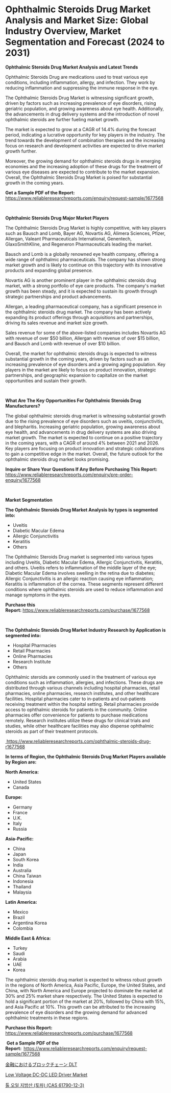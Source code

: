 <p><h1>Ophthalmic Steroids Drug Market Analysis and Market Size: Global Industry Overview, Market Segmentation and Forecast (2024 to 2031)</h1></p><p><strong>Ophthalmic Steroids Drug Market Analysis and Latest Trends</strong></p>
<p><p>Ophthalmic Steroids Drug are medications used to treat various eye conditions, including inflammation, allergy, and infection. They work by reducing inflammation and suppressing the immune response in the eye.</p><p>The Ophthalmic Steroids Drug Market is witnessing significant growth, driven by factors such as increasing prevalence of eye disorders, rising geriatric population, and growing awareness about eye health. Additionally, the advancements in drug delivery systems and the introduction of novel ophthalmic steroids are further fueling market growth.</p><p>The market is expected to grow at a CAGR of 14.4% during the forecast period, indicating a lucrative opportunity for key players in the industry. The trend towards the development of combination therapies and the increasing focus on research and development activities are expected to drive market growth further.</p><p>Moreover, the growing demand for ophthalmic steroids drugs in emerging economies and the increasing adoption of these drugs for the treatment of various eye diseases are expected to contribute to the market expansion. Overall, the Ophthalmic Steroids Drug Market is poised for substantial growth in the coming years.</p></p>
<p><strong>Get a Sample PDF of the Report:&nbsp;</strong> <a href="https://www.reliableresearchreports.com/enquiry/request-sample/1677568">https://www.reliableresearchreports.com/enquiry/request-sample/1677568</a></p>
<p>&nbsp;</p>
<p><strong>Ophthalmic Steroids Drug Major Market Players</strong></p>
<p><p>The Ophthalmic Steroids Drug Market is highly competitive, with key players such as Bausch and Lomb, Bayer AG, Novartis AG, Alimera Sciences, Pfizer, Allergan, Valeant Pharmaceuticals International, Genentech, GlaxoSmithKline, and Regeneron Pharmaceuticals leading the market.</p><p>Bausch and Lomb is a globally renowned eye health company, offering a wide range of ophthalmic pharmaceuticals. The company has shown strong market growth and is likely to continue on this trajectory with its innovative products and expanding global presence.</p><p>Novartis AG is another prominent player in the ophthalmic steroids drug market, with a strong portfolio of eye care products. The company's market growth has been steady, and it is expected to sustain its growth through strategic partnerships and product advancements.</p><p>Allergan, a leading pharmaceutical company, has a significant presence in the ophthalmic steroids drug market. The company has been actively expanding its product offerings through acquisitions and partnerships, driving its sales revenue and market size growth.</p><p>Sales revenue for some of the above-listed companies includes Novartis AG with revenue of over $50 billion, Allergan with revenue of over $15 billion, and Bausch and Lomb with revenue of over $10 billion.</p><p>Overall, the market for ophthalmic steroids drugs is expected to witness substantial growth in the coming years, driven by factors such as an increasing prevalence of eye disorders and a growing aging population. Key players in the market are likely to focus on product innovation, strategic partnerships, and geographic expansion to capitalize on the market opportunities and sustain their growth.</p></p>
<p>&nbsp;</p>
<p><strong>What Are The Key Opportunities For Ophthalmic Steroids Drug Manufacturers?</strong></p>
<p><p>The global ophthalmic steroids drug market is witnessing substantial growth due to the rising prevalence of eye disorders such as uveitis, conjunctivitis, and blepharitis. Increasing geriatric population, growing awareness about eye health, and advancements in drug delivery systems are also driving market growth. The market is expected to continue on a positive trajectory in the coming years, with a CAGR of around 4% between 2021 and 2026. Key players are focusing on product innovation and strategic collaborations to gain a competitive edge in the market. Overall, the future outlook for the ophthalmic steroids drug market looks promising.</p></p>
<p><strong>Inquire or Share Your Questions If Any Before Purchasing This Report:</strong> <a href="https://www.reliableresearchreports.com/enquiry/pre-order-enquiry/1677568">https://www.reliableresearchreports.com/enquiry/pre-order-enquiry/1677568</a></p>
<p>&nbsp;</p>
<p><strong>Market Segmentation</strong></p>
<p><strong>The Ophthalmic Steroids Drug Market Analysis by types is segmented into:</strong></p>
<p><ul><li>Uveitis</li><li>Diabetic Macular Edema</li><li>Allergic Conjunctivitis</li><li>Keratitis</li><li>Others</li></ul></p>
<p><p>The Ophthalmic Steroids Drug market is segmented into various types including Uveitis, Diabetic Macular Edema, Allergic Conjunctivitis, Keratitis, and others. Uveitis refers to inflammation of the middle layer of the eye; Diabetic Macular Edema involves swelling in the retina due to diabetes; Allergic Conjunctivitis is an allergic reaction causing eye inflammation; Keratitis is inflammation of the cornea. These segments represent different conditions where ophthalmic steroids are used to reduce inflammation and manage symptoms in the eyes.</p></p>
<p><strong>Purchase this Report:&nbsp;</strong><a href="https://www.reliableresearchreports.com/purchase/1677568">https://www.reliableresearchreports.com/purchase/1677568</a></p>
<p>&nbsp;</p>
<p><strong>The Ophthalmic Steroids Drug Market Industry Research by Application is segmented into:</strong></p>
<p><ul><li>Hospital Pharmacies</li><li>Retail Pharmacies</li><li>Online Pharmacies</li><li>Research Institute</li><li>Others</li></ul></p>
<p><p>Ophthalmic steroids are commonly used in the treatment of various eye conditions such as inflammation, allergies, and infections. These drugs are distributed through various channels including hospital pharmacies, retail pharmacies, online pharmacies, research institutes, and other healthcare facilities. Hospital pharmacies cater to in-patients and out-patients receiving treatment within the hospital setting. Retail pharmacies provide access to ophthalmic steroids for patients in the community. Online pharmacies offer convenience for patients to purchase medications remotely. Research institutes utilize these drugs for clinical trials and studies, while other healthcare facilities may also dispense ophthalmic steroids as part of their treatment protocols.</p></p>
<p><a href="https://www.reliableresearchreports.com/ophthalmic-steroids-drug-r1677568">&nbsp;https://www.reliableresearchreports.com/ophthalmic-steroids-drug-r1677568</a></p>
<p><strong>In terms of Region, the Ophthalmic Steroids Drug Market Players available by Region are:</strong></p>
<p>
    <p> <strong> North America: </strong>
        <ul>
            <li>United States</li>
            <li>Canada</li>
        </ul>
        </p> 
    <p> <strong> Europe: </strong>
        <ul>
            <li>Germany</li>
            <li>France</li>
            <li>U.K.</li>
            <li>Italy</li>
            <li>Russia</li>
        </ul>
        </p> 
    <p> <strong> Asia-Pacific: </strong>
        <ul>
            <li>China</li>
            <li>Japan</li>
            <li>South Korea</li>
            <li>India</li>
            <li>Australia</li>
            <li>China Taiwan</li>
            <li>Indonesia</li>
            <li>Thailand</li>
            <li>Malaysia</li>
        </ul>
        </p> 
    <p> <strong> Latin America: </strong>
        <ul>
            <li>Mexico</li>
            <li>Brazil</li>
            <li>Argentina Korea</li>
            <li>Colombia</li>
        </ul>
        </p> 
    <p> <strong> Middle East & Africa: </strong>
        <ul>
            <li>Turkey</li>
            <li>Saudi</li>
            <li>Arabia</li>
            <li>UAE</li>
            <li>Korea</li>
        </ul>
    </p>
    </p>
<p><p>The ophthalmic steroids drug market is expected to witness robust growth in the regions of North America, Asia Pacific, Europe, the United States, and China, with North America and Europe projected to dominate the market at 30% and 25% market share respectively. The United States is expected to hold a significant portion of the market at 20%, followed by China with 15%, and Asia Pacific at 10%. This growth can be attributed to the increasing prevalence of eye disorders and the growing demand for advanced ophthalmic treatments in these regions.</p></p>
<p><strong>Purchase this Report: </strong><a href="https://www.reliableresearchreports.com/purchase/1677568">https://www.reliableresearchreports.com/purchase/1677568</a></p>
<p>&nbsp;<strong>Get a Sample PDF of the Report:&nbsp;&nbsp;</strong><a href="https://www.reliableresearchreports.com/enquiry/request-sample/1677568">https://www.reliableresearchreports.com/enquiry/request-sample/1677568</a></p>
<p><strong></strong></p>
<p><p><a href="https://github.com/KenyonJohns/Market-Research-Report-List-1/blob/main/5583922107828.md">金融におけるブロックチェーン DLT</a></p><p><a href="https://issuu.com/reportprime-2/docs/low-voltage-dc-dc-led-driver-market-size-2030.pptx">Low Voltage DC-DC LED Driver Market</a></p><p><a href="https://github.com/vsn7qpua81q/Market-Research-Report-List-2/blob/main/3643875102256.md">톨 오일 지방산 (토파) (CAS 61790-12-3)</a></p></p>